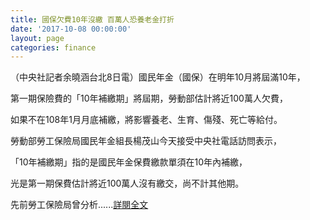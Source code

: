 ```yaml
---
title: 國保欠費10年沒繳 百萬人恐養老金打折
date: '2017-10-08 00:00:00'
layout: page
categories: finance
---
```


（中央社記者余曉涵台北8日電）國民年金（國保）在明年10月將屆滿10年，

第一期保險費的「10年補繳期」將屆期，勞動部估計將近100萬人欠費，

如果不在108年1月月底補繳，將影響養老、生育、傷殘、死亡等給付。


勞動部勞工保險局國民年金組長楊茂山今天接受中央社電話訪問表示，

「10年補繳期」指的是國民年金保費繳款單須在10年內補繳，

光是第一期保費估計將近100萬人沒有繳交，尚不計其他期。

先前勞工保險局曾分析......[詳閱全文](http://www.cna.com.tw/news/ahel/201710080084-1.aspx)